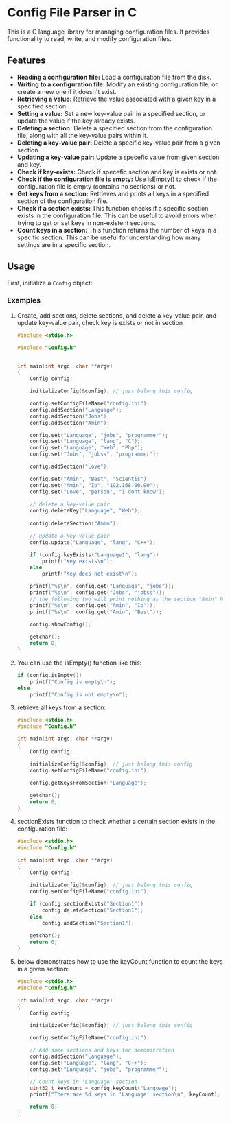 # Config File Parser in C

This is a C language library for managing configuration files. It provides functionality to read, write, and modify configuration files. 

## Features

* **Reading a configuration file:** Load a configuration file from the disk.
* **Writing to a configuration file:** Modify an existing configuration file, or create a new one if it doesn't exist.
* **Retrieving a value:** Retrieve the value associated with a given key in a specified section.
* **Setting a value:** Set a new key-value pair in a specified section, or update the value if the key already exists.
* **Deleting a section:** Delete a specified section from the configuration file, along with all the key-value pairs within it.
* **Deleting a key-value pair:** Delete a specific key-value pair from a given section.
* **Updating a key-value pair:** Update a specefic value from given section and key.
* **Check if key-exists:** Check if specefic section and key is exists or not.
* **Check if the configuration file is empty:** Use isEmpty() to check if the configuration file is empty (contains no sections) or not.
* **Get keys from a section:** Retrieves and prints all keys in a specified section of the configuration file.
* **Check if a section exists:** This function checks if a specific section exists in the configuration file. This can be useful to avoid errors when trying to get or set keys in non-existent sections.
* **Count keys in a section:** This function returns the number of keys in a specific section. This can be useful for understanding how many settings are in a specific section.

## Usage

First, initialize a `Config` object:

### Examples 

1. Create, add sections, delete sections, and delete a key-value pair, and update key-value pair, check key is exists or not in section

    ```c
    #include <stdio.h>

    #include "Config.h"


    int main(int argc, char **argv)
    {
        Config config;

        initializeConfig(&config); // just belong this config 

        config.setConfigFileName("config.ini");
        config.addSection("Language");
        config.addSection("Jobs");
        config.addSection("Amin");

        config.set("Language", "jobs", "programmer");
        config.set("Language", "lang", "C");
        config.set("Language", "Web", "Php");
        config.set("Jobs", "jobss", "programmer");

        config.addSection("Love");

        config.set("Amin", "Best", "Scientis");
        config.set("Amin", "Ip", "192.168.90.90");
        config.set("Love", "person", "I dont know");
        
        // delete a key-value pair
        config.deleteKey("Language", "Web");
        
        config.deleteSection("Amin");

        // update a key-value pair
        config.update("Language", "lang", "C++");

        if (config.keyExists("Language1", "lang"))
            printf("Key exists\n");
        else
            printf("Key does not exist\n");

        printf("%s\n", config.get("Language", "jobs"));
        printf("%s\n", config.get("Jobs", "jobss"));
        // the following two will print nothing as the section "Amin" has been deleted
        printf("%s\n", config.get("Amin", "Ip"));
        printf("%s\n", config.get("Amin", "Best"));

        config.showConfig();
        
        getchar();
        return 0;
    }

    ```

2. You can use the isEmpty() function like this:

    ```c
    if (config.isEmpty())
        printf("Config is empty\n");
    else 
        printf("Config is not empty\n");

    ```

3. retrieve all keys from a section:

    ```c
    #include <stdio.h>
    #include "Config.h"

    int main(int argc, char **argv)
    {
        Config config;

        initializeConfig(&config); // just belong this config 
        config.setConfigFileName("config.ini");

        config.getKeysFromSection("Language");
        
        getchar();
        return 0;
    }
    ```

3. sectionExists function to check whether a certain section exists in the configuration file:

    ```c
    #include <stdio.h>
    #include "Config.h"

    int main(int argc, char **argv)
    {
        Config config;

        initializeConfig(&config); // just belong this config 
        config.setConfigFileName("config.ini");

        if (config.sectionExists("Section1"))
            config.deleteSection("Section1");
        else 
            config.addSection("Section1");
        
        getchar();
        return 0;
    }
    ```

4.  below demonstrates how to use the keyCount function to count the keys in a given section:

    ```c
    #include <stdio.h>
    #include "Config.h"

    int main(int argc, char **argv)
    {
        Config config;

        initializeConfig(&config); // just belong this config 

        config.setConfigFileName("config.ini");

        // Add some sections and keys for demonstration
        config.addSection("Language");
        config.set("Language", "lang", "C++");
        config.set("Language", "jobs", "programmer");

        // Count keys in 'Language' section
        uint32_t keyCount = config.keyCount("Language");
        printf("There are %d keys in 'Language' section\n", keyCount);

        return 0;
    }
    ```